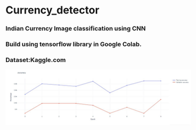 # Currency_detector  
### Indian Currency Image classification using CNN  
### Build using tensorflow library in Google Colab.  
### Dataset:Kaggle.com 

![alt text](https://github.com/shubhamaswal205/Currency_detector/blob/main/Capture.JPG?raw=true)
